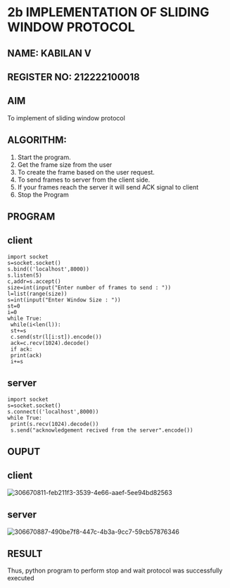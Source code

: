 # 2b IMPLEMENTATION OF SLIDING WINDOW PROTOCOL
## NAME: KABILAN V
## REGISTER NO: 212222100018
## AIM
To implement of sliding window protocol
## ALGORITHM:
1. Start the program.
2. Get the frame size from the user
3. To create the frame based on the user request.
4. To send frames to server from the client side.
5. If your frames reach the server it will send ACK signal to client
6. Stop the Program
## PROGRAM
## client
```
import socket
s=socket.socket()
s.bind(('localhost',8000))
s.listen(5)
c,addr=s.accept()
size=int(input("Enter number of frames to send : "))
l=list(range(size))
s=int(input("Enter Window Size : "))
st=0
i=0
while True:
 while(i<len(l)):
 st+=s
 c.send(str(l[i:st]).encode())
 ack=c.recv(1024).decode()
 if ack:
 print(ack)
 i+=s
```
## server
```
import socket
s=socket.socket()
s.connect(('localhost',8000))
while True: 
 print(s.recv(1024).decode())
 s.send("acknowledgement recived from the server".encode())
```
## OUPUT
## client
![306670811-feb211f3-3539-4e66-aaef-5ee94bd82563](https://github.com/kabilan22000284/2b_SLIDING_WINDOW_PROTOCOL/assets/123469171/821b6189-2989-4c67-afbb-8f903188a1ed)

## server
![306670887-490be7f8-447c-4b3a-9cc7-59cb57876346](https://github.com/kabilan22000284/2b_SLIDING_WINDOW_PROTOCOL/assets/123469171/4d2857c9-ac95-42d5-ba7b-4fc94fa3c74a)

## RESULT
Thus, python program to perform stop and wait protocol was successfully executed
